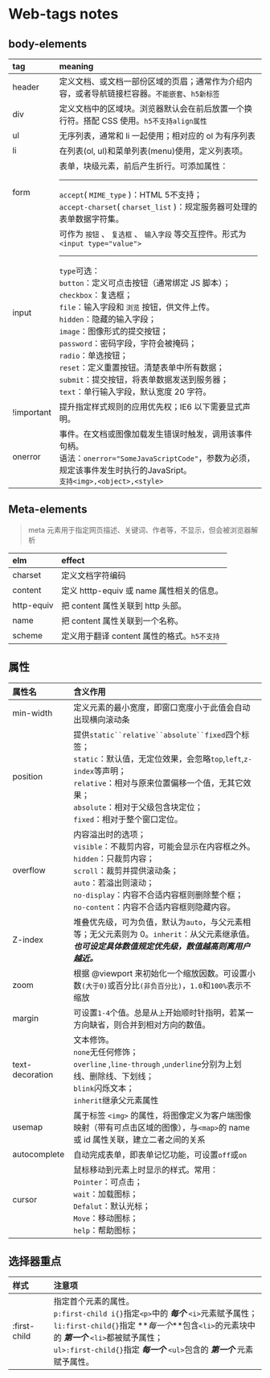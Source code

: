 # Web-tags notes

## body-elements

|tag|meaning
|:--|:--|
header|定义文档、或文档一部份区域的页眉；通常作为介绍内容，或者导航链接栏容器。`不能嵌套`、`h5新标签`
div|定义文档中的区域块。浏览器默认会在前后放置一个换行符。搭配 CSS 使用。`h5不支持align属性`
|ul|无序列表，通常和 li 一起使用；相对应的 ol 为有序列表|
|li|在列表(ol, ul)和菜单列表(menu)使用，定义列表项。
|form|表单，块级元素，前后产生折行。可添加属性：<hr>`accept`( `MIME_type` )：HTML 5不支持；<br>`accept-charset`( `charset_list` )：规定服务器可处理的表单数据字符集。
|input|可作为 `按钮` 、 `复选框` 、 `输入字段` 等交互控件。形式为 `<input type="value">`<hr>`type`可选：<br>`button`：定义可点击按钮（通常绑定 JS 脚本）；<br>`checkbox`：复选框；<br>`file`：输入字段和 `浏览` 按钮，供文件上传。<br>`hidden`：隐藏的输入字段；<br>`image`：图像形式的提交按钮；<br>`password`：密码字段，字符会被掩码；<br>`radio`：单选按钮；<br>`reset`：定义重置按钮。清楚表单中所有数据；<br>`submit`：提交按钮，将表单数据发送到服务器；<br>`text`：单行输入字段，默认宽度 20 字符。|
!important|提升指定样式规则的应用优先权；IE6 以下需要显式声明。
onerror|事件。在文档或图像加载发生错误时触发，调用该事件句柄。<br>语法：`onerror="SomeJavaScriptCode"`，参数为必须，规定该事件发生时执行的JavaSript。<br>`支持<img>,<object>,<style>`

## Meta-elements

> meta 元素用于指定网页描述、关键词、作者等，不显示，但会被浏览器解析

| elm        | effect                                      |
| :--------- | :------------------------------------------ |
| charset    | 定义文档字符编码                            |
| content    | 定义 htttp-equiv 或 name 属性相关的信息。   |
| http-equiv | 把 content 属性关联到 http 头部。           |
| name       | 把 content 属性关联到一个名称。             |
| scheme     | 定义用于翻译 content 属性的格式。`h5不支持` |

## 属性

|属性名|含义作用|
|:--|:---|
min-width|定义元素的最小宽度，即窗口宽度小于此值会自动出现横向滚动条
position|提供` static``relative``absolute``fixed `四个标签；<br>`static`：默认值，无定位效果，会忽略`top`,`left`,`z-index`等声明；<br>`relative`：相对与原来位置偏移一个值，无其它效果；<br>`absolute`：相对于父级包含块定位；<br>`fixed`：相对于整个窗口定位。
overflow|内容溢出时的选项；<br>`visible`：不裁剪内容，可能会显示在内容框之外。<br>`hidden`：只裁剪内容；<br>`scroll`：裁剪并提供滚动条；<br>`auto`：若溢出则滚动；<br>`no-display`：内容不合适内容框则删除整个框；<br>`no-content`：内容不合适内容框则隐藏内容。
Z-index|堆叠优先级，可为负值，默认为`auto`，与父元素相等；无父元素则为 0。`inherit`：从父元素继承值。<br>**_也可设定具体数值规定优先级，数值越高则离用户越近。_**
|zoom|根据 @viewport 来初始化一个缩放因数。可设置小数`(大于0)`或百分比`(非负百分比)`，`1.0`和`100%`表示不缩放
|margin|可设置`1-4`个值。总是从`上`开始顺时针指明，若某一方向缺省，则合并到相对方向的数值。
|text-decoration|文本修饰。<br>`none`无任何修饰；<br>`overline` ,`line-through` ,`underline`分别为上划线、删除线、下划线；<br>`blink`闪烁文本；<br>`inherit`继承父元素属性
usemap|属于标签 `<img>` 的属性，将图像定义为客户端图像映射（带有可点击区域的图像），与` <map> `的 name 或 id 属性关联，建立二者之间的关系
autocomplete|自动完成表单，即表单记忆功能，可设置` off `或` on `
cursor|鼠标移动到元素上时显示的样式。常用：<br>`Pointer`：可点击；<br>`wait`：加载图标；<br>`Defalut`：默认光标；<br>`Move`：移动图标；<br>`help`：帮助图标；

## 选择器重点

|样式|注意项|
|:---|:---|
:first-child|指定首个元素的属性。<br>`p:first-child i{}`指定`<p>`中的 **_每个_** `<i>`元素赋予属性；<br>`li:first-child{}`指定 **_每一个_**包含`<li>`的元素块中的 **_第一个_** `<li>`都被赋予属性；<br>`ul>:first-child{}`指定 **_每一个_** `<ul>`包含的 **_第一个_** 元素赋予属性。
